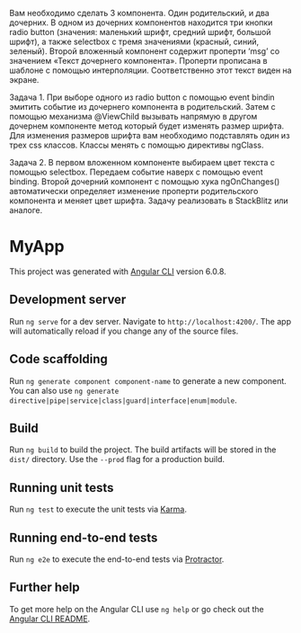 Вам необходимо сделать 3 компонента. Один родительский, и два дочерних.
В одном из дочерних компонентов находится три кнопки radio button (значения: маленький шрифт, средний шрифт, большой шрифт), а также selectbox с тремя значениями (красный, синий, зеленый).
Второй вложенный компонент содержит проперти ‘msg’ со значением «Текст дочернего компонента». Проперти прописана в шаблоне с помощью интерполяции. Соответственно этот текст виден на экране.

Задача 1. При выборе одного из radio button с помощью event bindin эмитить событие из дочернего компонента в родительский. Затем с помощью механизма @ViewChild вызывать напрямую в другом дочернем компоненте метод который будет изменять размер шрифта. Для изменения размеров шрифта вам необходимо подставлять один из трех css классов. Классы менять с помощью директивы ngClass.

Задача 2. В первом вложенном компоненте выбираем цвет текста с помощью selectbox. Передаем событие наверх с помощью event binding. Второй дочерний компонент с помощью хука ngOnChanges() автоматически определяет изменение проперти родительского компонента и меняет цвет шрифта.
Задачу реализовать в StackBlitz или аналоге.



# MyApp

This project was generated with [Angular CLI](https://github.com/angular/angular-cli) version 6.0.8.

## Development server

Run `ng serve` for a dev server. Navigate to `http://localhost:4200/`. The app will automatically reload if you change any of the source files.

## Code scaffolding

Run `ng generate component component-name` to generate a new component. You can also use `ng generate directive|pipe|service|class|guard|interface|enum|module`.

## Build

Run `ng build` to build the project. The build artifacts will be stored in the `dist/` directory. Use the `--prod` flag for a production build.

## Running unit tests

Run `ng test` to execute the unit tests via [Karma](https://karma-runner.github.io).

## Running end-to-end tests

Run `ng e2e` to execute the end-to-end tests via [Protractor](http://www.protractortest.org/).

## Further help

To get more help on the Angular CLI use `ng help` or go check out the [Angular CLI README](https://github.com/angular/angular-cli/blob/master/README.md).
